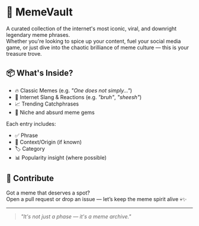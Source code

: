 # 🧠 MemeVault

A curated collection of the internet's most iconic, viral, and downright legendary meme phrases.  
Whether you're looking to spice up your content, fuel your social media game, or just dive into the chaotic brilliance of meme culture — this is your treasure trove.

## 📦 What's Inside?

- 🔥 Classic Memes (e.g. *"One does not simply..."*)
- 💬 Internet Slang & Reactions (e.g. *"bruh"*, *"sheesh"*)
- 📈 Trending Catchphrases
- 🧃 Niche and absurd meme gems

Each entry includes:
- ✅ Phrase
- 📄 Context/Origin (if known)
- 🏷️ Category
- 📊 Popularity insight (where possible)

## 🤝 Contribute

Got a meme that deserves a spot?  
Open a pull request or drop an issue — let’s keep the meme spirit alive 💀✨

---

> *"It's not just a phase — it's a meme archive."*
